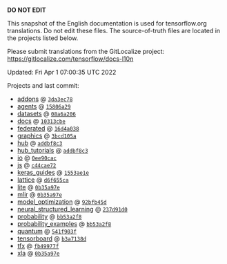 __DO NOT EDIT__

This snapshot of the English documentation is used for tensorflow.org
translations. Do not edit these files. The source-of-truth files are located in
the projects listed below.

Please submit translations from the GitLocalize project: https://gitlocalize.com/tensorflow/docs-l10n

Updated: Fri Apr  1 07:00:35 UTC 2022

Projects and last commit:

- [addons](https://github.com/tensorflow/addons/tree/master/docs) @ <a href='https://github.com/tensorflow/addons/commit/3da3ec787283def1c5a63fbfd3d19cedf84d7e66'><code>3da3ec78</code></a>
- [agents](https://github.com/tensorflow/agents/tree/master/docs) @ <a href='https://github.com/tensorflow/agents/commit/15806a29b05d70160c54e6c4de593ed8e553956a'><code>15806a29</code></a>
- [datasets](https://github.com/tensorflow/datasets/tree/master/docs) @ <a href='https://github.com/tensorflow/datasets/commit/08a6a206ff958142c46ce5f306ea66364775426d'><code>08a6a206</code></a>
- [docs](https://github.com/tensorflow/docs/tree/master/site/en) @ <a href='https://github.com/tensorflow/docs/commit/10313cbebd0560d87a0c91d399dccf1e06e8fc33'><code>10313cbe</code></a>
- [federated](https://github.com/tensorflow/federated/tree/main/docs) @ <a href='https://github.com/tensorflow/federated/commit/16d4a0386c2239359566be37cd9fd853e29e4c22'><code>16d4a038</code></a>
- [graphics](https://github.com/tensorflow/graphics/tree/master/tensorflow_graphics/g3doc) @ <a href='https://github.com/tensorflow/graphics/commit/3bcd105a9b4f1d6a8bd42d11cfd841bc4dcd86b9'><code>3bcd105a</code></a>
- [hub](https://github.com/tensorflow/hub/tree/master/docs) @ <a href='https://github.com/tensorflow/hub/commit/addbf8c3b7f08cf2525b4bc7f9991e9fe3bbcbd8'><code>addbf8c3</code></a>
- [hub_tutorials](https://github.com/tensorflow/hub/tree/master/examples/colab) @ <a href='https://github.com/tensorflow/hub/commit/addbf8c3b7f08cf2525b4bc7f9991e9fe3bbcbd8'><code>addbf8c3</code></a>
- [io](https://github.com/tensorflow/io/tree/master/docs) @ <a href='https://github.com/tensorflow/io/commit/0ee90cac06c25888ce238ee963201e727b75f7ea'><code>0ee90cac</code></a>
- [js](https://github.com/tensorflow/tfjs-website/tree/master/docs) @ <a href='https://github.com/tensorflow/tfjs-website/commit/c44cae7234c378f6d7e74b2d6abe82fe8b98f2f7'><code>c44cae72</code></a>
- [keras_guides](https://github.com/tensorflow/docs/tree/snapshot-keras/site/en/guide/keras) @ <a href='https://github.com/tensorflow/docs/commit/1553ae1e4a149be71703e2ee60173b3d1e0e8c00'><code>1553ae1e</code></a>
- [lattice](https://github.com/tensorflow/lattice/tree/master/docs) @ <a href='https://github.com/tensorflow/lattice/commit/d6f655ca11523bdf38a431a386bb7c0f9dc7aacb'><code>d6f655ca</code></a>
- [lite](https://github.com/tensorflow/tensorflow/tree/master/tensorflow/lite/g3doc) @ <a href='https://github.com/tensorflow/tensorflow/commit/0b35a97ec19c461b0773fb018101c53c14a6ab51'><code>0b35a97e</code></a>
- [mlir](https://github.com/tensorflow/tensorflow/tree/master/tensorflow/compiler/mlir/g3doc) @ <a href='https://github.com/tensorflow/tensorflow/commit/0b35a97ec19c461b0773fb018101c53c14a6ab51'><code>0b35a97e</code></a>
- [model_optimization](https://github.com/tensorflow/model-optimization/tree/master/tensorflow_model_optimization/g3doc) @ <a href='https://github.com/tensorflow/model-optimization/commit/92bfb45da34715eeff8849c2007cf3b734429120'><code>92bfb45d</code></a>
- [neural_structured_learning](https://github.com/tensorflow/neural-structured-learning/tree/master/g3doc) @ <a href='https://github.com/tensorflow/neural-structured-learning/commit/237d91d08ccb86b26367a4e1dd54e2eafe05e7bd'><code>237d91d0</code></a>
- [probability](https://github.com/tensorflow/probability/tree/main/tensorflow_probability/g3doc) @ <a href='https://github.com/tensorflow/probability/commit/bb53a2f80169e5a8b5d4a5019bc172d7f72c29d3'><code>bb53a2f8</code></a>
- [probability_examples](https://github.com/tensorflow/probability/tree/main/tensorflow_probability/examples/jupyter_notebooks) @ <a href='https://github.com/tensorflow/probability/commit/bb53a2f80169e5a8b5d4a5019bc172d7f72c29d3'><code>bb53a2f8</code></a>
- [quantum](https://github.com/tensorflow/quantum/tree/master/docs) @ <a href='https://github.com/tensorflow/quantum/commit/541f903fe046e560352cfe21c2b7474493341759'><code>541f903f</code></a>
- [tensorboard](https://github.com/tensorflow/tensorboard/tree/master/docs) @ <a href='https://github.com/tensorflow/tensorboard/commit/b3a7138d5e260039799be4ee6f620328201d10f1'><code>b3a7138d</code></a>
- [tfx](https://github.com/tensorflow/tfx/tree/master/docs) @ <a href='https://github.com/tensorflow/tfx/commit/fb49977f1cfbb52137864278b5c500be17bf231e'><code>fb49977f</code></a>
- [xla](https://github.com/tensorflow/tensorflow/tree/master/tensorflow/compiler/xla/g3doc) @ <a href='https://github.com/tensorflow/tensorflow/commit/0b35a97ec19c461b0773fb018101c53c14a6ab51'><code>0b35a97e</code></a>

